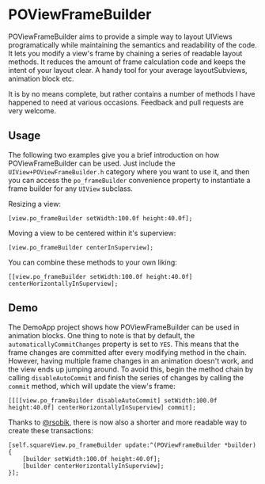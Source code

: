 # POViewFrameBuilder

POViewFrameBuilder aims to provide a simple way to layout UIViews programatically while maintaining the semantics and readability of the code. It lets you modify a view's frame by chaining a series of readable layout methods. It reduces the amount of frame calculation code and keeps the intent of your layout clear. A handy tool for your average layoutSubviews, animation block etc.

It is by no means complete, but rather contains a number of methods I have happened to need at various occasions. Feedback and pull requests are very welcome.

## Usage

The following two examples give you a brief introduction on how POViewFrameBuilder can be used. Just include the `UIView+POViewFrameBuilder.h` category where you want to use it, and then you can access the `po_frameBuilder` convenience property to instantiate a frame builder for any `UIView` subclass.

Resizing a view:

	[view.po_frameBuilder setWidth:100.0f height:40.0f];

Moving a view to be centered within it's superview:

	[view.po_frameBuilder centerInSuperview];

You can combine these methods to your own liking:

	[[view.po_frameBuilder setWidth:100.0f height:40.0f] centerHorizontallyInSuperview];

## Demo

The DemoApp project shows how POViewFrameBuilder can be used in animation blocks. One thing to note is that by default, the `automaticallyCommitChanges` property is set to `YES`. This means that the frame changes are committed after every modifying method in the chain. However, having multiple frame changes in an animation doesn't work, and the view ends up jumping around. To avoid this, begin the method chain by calling `disableAutoCommit` and finish the series of changes by calling the `commit` method, which will update the view's frame:

	[[[[view.po_frameBuilder disableAutoCommit] setWidth:100.0f height:40.0f] centerHorizontallyInSuperview] commit];
	
Thanks to [@rsobik](https://github.com/rsobik), there is now also a shorter and more readable way to create these transactions:

	[self.squareView.po_frameBuilder update:^(POViewFrameBuilder *builder) {
		[builder setWidth:100.0f height:40.0f];
		[builder centerHorizontallyInSuperview];
	}];